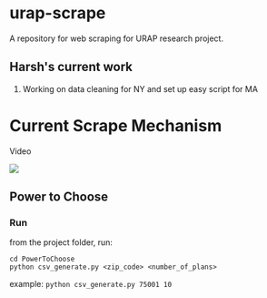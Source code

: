 # urap-scrape
A repository for web scraping for URAP research project. 
## Harsh's current work

1. Working on data cleaning for NY and set up easy script for MA

# Current Scrape Mechanism 

Video 

[![](http://img.youtube.com/vi/yp8ZQmz_cJQ/10.jpg)](http://www.youtube.com/watch?v=yp8ZQmz_cJQ "URAP Scrape Demo - NY ")

## Power to Choose

### Run

from the project folder, run:
```
cd PowerToChoose
python csv_generate.py <zip_code> <number_of_plans>
```

example:
`python csv_generate.py 75001 10`
